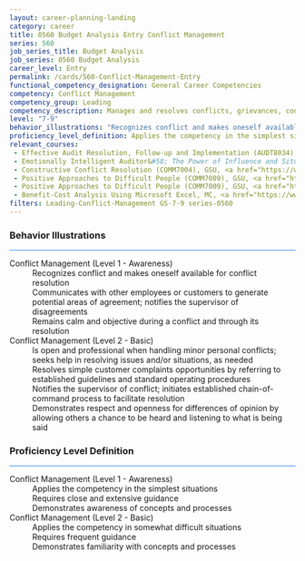 ```yaml
---
layout: career-planning-landing
category: career
title: 0560 Budget Analysis Entry Conflict Management
series: 560
job_series_title: Budget Analysis
job_series: 0560 Budget Analysis
career_level: Entry
permalink: /cards/560-Conflict-Management-Entry
functional_competency_designation: General Career Competencies
competency: Conflict Management
competency_group: Leading
competency_description: Manages and resolves conflicts, grievances, confrontations, or disagreements in a constructive manner to minimize negative (personal) impact
level: "7-9"
behavior_illustrations: "Recognizes conflict and makes oneself available for conflict resolution ? Communicates with other employees or customers to generate potential areas of agreement; notifies the supervisor of disagreements ? Remains calm and objective during a conflict and through its resolution ? Is open and professional when handling minor personal conflicts; seeks help in resolving issues and/or situations, as needed ? Resolves simple customer complaints opportunities by referring to established guidelines and standard operating procedures ? Notifies the supervisor of conflict; initiates established chain-of- command process to facilitate resolution ? Demonstrates respect and openness for differences of opinion by allowing others a chance to be heard and listening to what is being said"
proficiency_level_definition: Applies the competency in the simplest situations ? Requires close and extensive guidance ? Demonstrates awareness of concepts and processes ? Applies the competency in somewhat difficult situations ? Requires frequent guidance ? Demonstrates familiarity with concepts and processes 
relevant_courses: 
 - Effective Audit Resolution, Follow-up and Implementation (AUDT8034), GSU, <a href="https://www.LearnAtGSUSA.com/AUDT8037">https://www.LearnAtGSUSA.com/AUDT8037</a>
 - Emotionally Intelligent Auditor&#58; The Power of Influence and Situational Awareness (AUDT8911), GSU, <a href="https://www.LearnAtGSUSA.com/AUDT8914">https://www.LearnAtGSUSA.com/AUDT8914</a>
 - Constructive Conflict Resolution (COMM7004), GSU, <a href="https://www.LearnAtGSUSA.com/COMM7007">https://www.LearnAtGSUSA.com/COMM7007</a>
 - Positive Approaches to Difficult People (COMM7009), GSU, <a href="https://www.LearnAtGSUSA.com/COMM7012">https://www.LearnAtGSUSA.com/COMM7012</a>
 - Positive Approaches to Difficult People (COMM7009), GSU, <a href="https://www.LearnAtGSUSA.com/COMM7016">https://www.LearnAtGSUSA.com/COMM7016</a>
 - Benefit-Cost Analysis Using Microsoft Excel, MC, <a href="https://www.managementconcepts.com/course/id/5405?utm_source=CFOportal&utm_medium=listing&utm_campaign=CFOTTEP&utm_id=23FM">https://www.managementconcepts.com/course/id/5405?utm_source=CFOportal&utm_medium=listing&utm_campaign=CFOTTEP&utm_id=23FM</a>
filters: Leading-Conflict-Management GS-7-9 series-0560
---
```


<div class="desktop:grid-col-6 margin-y-3">
  <div class="border-top-2 bg-white padding-3 shadow-5 height-full members-hover border-1px button-border border-top-blue radius-lg card-text-color">
    <h3>Behavior Illustrations</h3>
    <hr style="background-color: #2680EB !important;"/>
    <dl class="text-base card-content-color"><dt>Conflict Management (Level 1 - Awareness)</dt><dd>Recognizes conflict and makes oneself available for conflict resolution </dd><dd> Communicates with other employees or customers to generate potential areas of agreement; notifies the supervisor of disagreements </dd><dd> Remains calm and objective during a conflict and through its resolution</dd><dt>Conflict Management (Level 2 - Basic)</dt><dd>Is open and professional when handling minor personal conflicts; seeks help in resolving issues and/or situations, as needed </dd><dd> Resolves simple customer complaints opportunities by referring to established guidelines and standard operating procedures </dd><dd> Notifies the supervisor of conflict; initiates established chain-of- command process to facilitate resolution </dd><dd> Demonstrates respect and openness for differences of opinion by allowing others a chance to be heard and listening to what is being said</dd></dl>
  </div>
</div>
<div class="desktop:grid-col-6 margin-y-3">
  <div class="border-top-2 bg-white padding-3 shadow-5 height-full members-hover border-1px button-border border-top-blue radius-lg card-text-color">
    <h3>Proficiency Level Definition</h3>
     <hr style="background-color: #2680EB !important;"/>
    <dl class="text-base card-content-color"><dt>Conflict Management (Level 1 - Awareness)</dt><dd>Applies the competency in the simplest situations </dd><dd> Requires close and extensive guidance </dd><dd> Demonstrates awareness of concepts and processes</dd><dt>Conflict Management (Level 2 - Basic)</dt><dd>Applies the competency in somewhat difficult situations </dd><dd> Requires frequent guidance </dd><dd> Demonstrates familiarity with concepts and processes </dd></dl>
  </div>
</div>